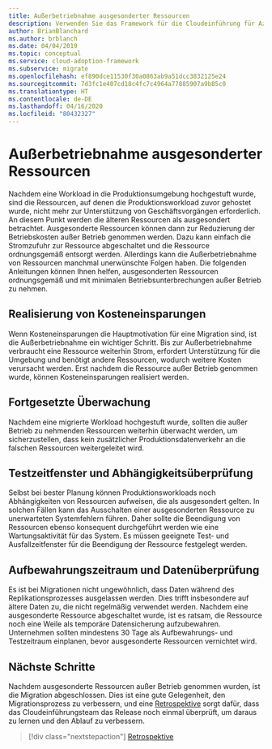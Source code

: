 ```yaml
---
title: Außerbetriebnahme ausgesonderter Ressourcen
description: Verwenden Sie das Framework für die Cloudeinführung für Azure, um zu erfahren, wie Sie die Außerbetriebnahme ausgesonderter Ressourcen mit minimalen Betriebsunterbrechungen richtig durchführen.
author: BrianBlanchard
ms.author: brblanch
ms.date: 04/04/2019
ms.topic: conceptual
ms.service: cloud-adoption-framework
ms.subservice: migrate
ms.openlocfilehash: ef890dce11530f30a0863ab9a51dcc3832125e24
ms.sourcegitcommit: 7d3fc1e407cd18c4fc7c4964a77885907a9b85c0
ms.translationtype: HT
ms.contentlocale: de-DE
ms.lasthandoff: 04/16/2020
ms.locfileid: "80432327"
---
```

# <a name="decommission-retired-assets"></a>Außerbetriebnahme ausgesonderter Ressourcen

Nachdem eine Workload in die Produktionsumgebung hochgestuft wurde, sind die Ressourcen, auf denen die Produktionsworkload zuvor gehostet wurde, nicht mehr zur Unterstützung von Geschäftsvorgängen erforderlich. An diesem Punkt werden die älteren Ressourcen als ausgesondert betrachtet. Ausgesonderte Ressourcen können dann zur Reduzierung der Betriebskosten außer Betrieb genommen werden. Dazu kann einfach die Stromzufuhr zur Ressource abgeschaltet und die Ressource ordnungsgemäß entsorgt werden. Allerdings kann die Außerbetriebnahme von Ressourcen manchmal unerwünschte Folgen haben. Die folgenden Anleitungen können Ihnen helfen, ausgesonderten Ressourcen ordnungsgemäß und mit minimalen Betriebsunterbrechungen außer Betrieb zu nehmen.

## <a name="cost-savings-realization"></a>Realisierung von Kosteneinsparungen

Wenn Kosteneinsparungen die Hauptmotivation für eine Migration sind, ist die Außerbetriebnahme ein wichtiger Schritt. Bis zur Außerbetriebnahme verbraucht eine Ressource weiterhin Strom, erfordert Unterstützung für die Umgebung und benötigt andere Ressourcen, wodurch weitere Kosten verursacht werden. Erst nachdem die Ressource außer Betrieb genommen wurde, können Kosteneinsparungen realisiert werden.

## <a name="continued-monitoring"></a>Fortgesetzte Überwachung

Nachdem eine migrierte Workload hochgestuft wurde, sollten die außer Betrieb zu nehmenden Ressourcen weiterhin überwacht werden, um sicherzustellen, dass kein zusätzlicher Produktionsdatenverkehr an die falschen Ressourcen weitergeleitet wird.

## <a name="testing-windows-and-dependency-validation"></a>Testzeitfenster und Abhängigkeitsüberprüfung

Selbst bei bester Planung können Produktionsworkloads noch Abhängigkeiten von Ressourcen aufweisen, die als ausgesondert gelten. In solchen Fällen kann das Ausschalten einer ausgesonderten Ressource zu unerwarteten Systemfehlern führen. Daher sollte die Beendigung von Ressourcen ebenso konsequent durchgeführt werden wie eine Wartungsaktivität für das System. Es müssen geeignete Test- und Ausfallzeitfenster für die Beendigung der Ressource festgelegt werden.

## <a name="holding-period-and-data-validation"></a>Aufbewahrungszeitraum und Datenüberprüfung

Es ist bei Migrationen nicht ungewöhnlich, dass Daten während des Replikationsprozesses ausgelassen werden. Dies trifft insbesondere auf ältere Daten zu, die nicht regelmäßig verwendet werden. Nachdem eine ausgesonderte Ressource abgeschaltet wurde, ist es ratsam, die Ressource noch eine Weile als temporäre Datensicherung aufzubewahren. Unternehmen sollten mindestens 30 Tage als Aufbewahrungs- und Testzeitraum einplanen, bevor ausgesonderte Ressourcen vernichtet wird.

## <a name="next-steps"></a>Nächste Schritte

Nachdem ausgesonderte Ressourcen außer Betrieb genommen wurden, ist die Migration abgeschlossen. Dies ist eine gute Gelegenheit, den Migrationsprozess zu verbessern, und eine [Retrospektive](./retrospective.md) sorgt dafür, dass das Cloudeinführungsteam das Release noch einmal überprüft, um daraus zu lernen und den Ablauf zu verbessern.

> [!div class="nextstepaction"]
> [Retrospektive](./retrospective.md)
